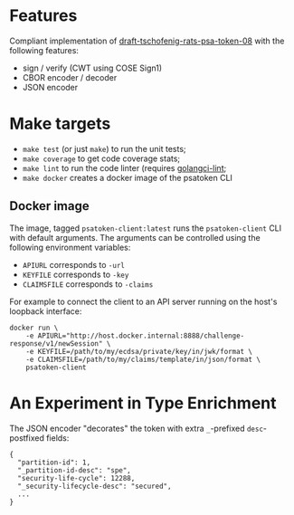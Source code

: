 # Features

Compliant implementation of [draft-tschofenig-rats-psa-token-08](https://datatracker.ietf.org/doc/html/draft-tschofenig-rats-psa-token-08) with the following features:

* sign / verify (CWT using COSE Sign1)
* CBOR encoder / decoder
* JSON encoder


# Make targets

* `make test` (or just `make`) to run the unit tests;
* `make coverage` to get code coverage stats;
* `make lint` to run the code linter (requires [golangci-lint](https://golangci-lint.run/usage/install/);
* `make docker` creates a docker image of the psatoken CLI

## Docker image

The image, tagged `psatoken-client:latest` runs the `psatoken-client` CLI with default arguments.
The arguments can be controlled using the following environment variables:

* `APIURL` corresponds to `-url`
* `KEYFILE` corresponds to `-key`
* `CLAIMSFILE` corresponds to `-claims`

For example to connect the client to an API server running on the host's loopback interface:

```
docker run \
    -e APIURL="http://host.docker.internal:8888/challenge-response/v1/newSession" \
    -e KEYFILE=/path/to/my/ecdsa/private/key/in/jwk/format \
    -e CLAIMSFILE=/path/to/my/claims/template/in/json/format \
    psatoken-client
```

# An Experiment in Type Enrichment

The JSON encoder "decorates" the token with extra `_`-prefixed `desc`-postfixed fields:
```
{
  "partition-id": 1,
  "_partition-id-desc": "spe",
  "security-life-cycle": 12288,
  "_security-lifecycle-desc": "secured",
  ...
}
```
